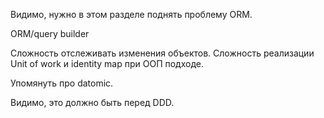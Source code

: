 Видимо, нужно в этом разделе поднять проблему ORM.

ORM/query builder

Сложность отслеживать изменения объектов.
Сложность реализации Unit of work и identity map при ООП подходе.


Упомянуть про datomic.

Видимо, это должно быть перед DDD.
